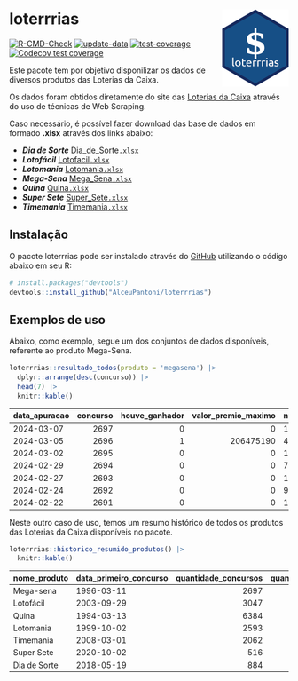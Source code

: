 
<!-- README.md is generated from README.Rmd. Please edit that file -->

# loterrrias <img src="man/figures/logo.png" align="right" height="139" />

<!-- badges: start -->

[![R-CMD-Check](https://github.com/AlceuPantoni/loterrrias/actions/workflows/R-CMD-check.yaml/badge.svg?branch=main)](https://github.com/AlceuPantoni/loterrrias/actions/workflows/R-CMD-check.yaml)
[![update-data](https://github.com/AlceuPantoni/loterrrias/actions/workflows/update-data.yaml/badge.svg)](https://github.com/AlceuPantoni/loterrrias/actions/workflows/update-data.yaml)
[![test-coverage](https://github.com/AlceuPantoni/loterrrias/actions/workflows/test-coverage.yaml/badge.svg?branch=main)](https://github.com/AlceuPantoni/loterrrias/actions/workflows/test-coverage.yaml)
[![Codecov test
coverage](https://codecov.io/gh/AlceuPantoni/loterrrias/branch/main/graph/badge.svg)](https://codecov.io/gh/AlceuPantoni/loterrrias?branch=main)
<!-- badges: end -->

Este pacote tem por objetivo disponilizar os dados de diversos produtos
das Loterias da Caixa.

Os dados foram obtidos diretamente do site das [Loterias da
Caixa](https://loterias.caixa.gov.br/Paginas/default.aspx) através do
uso de técnicas de Web Scraping.

Caso necessário, é possível fazer download das base de dados em formado
**.xlsx** através dos links abaixo:

  - ***Dia de Sorte***
    [Dia\_de\_Sorte`.xlsx`](https://raw.githubusercontent.com/AlceuPantoni/loterrrias/main/data-raw/resultados_diadesorte.xlsx)
  - ***Lotofácil***
    [Lotofacil`.xlsx`](https://raw.githubusercontent.com/AlceuPantoni/loterrrias/main/data-raw/resultados_lotofacil.xlsx)
  - ***Lotomania***
    [Lotomania`.xlsx`](https://raw.githubusercontent.com/AlceuPantoni/loterrrias/main/data-raw/resultados_lotomania.xlsx)
  - ***Mega-Sena***
    [Mega\_Sena`.xlsx`](https://raw.githubusercontent.com/AlceuPantoni/loterrrias/main/data-raw/resultados_megasena.xlsx)
  - ***Quina***
    [Quina`.xlsx`](https://raw.githubusercontent.com/AlceuPantoni/loterrrias/main/data-raw/resultados_quina.xlsx)
  - ***Super Sete***
    [Super\_Sete`.xlsx`](https://raw.githubusercontent.com/AlceuPantoni/loterrrias/main/data-raw/resultados_supersete.xlsx)
  - ***Timemania***
    [Timemania`.xlsx`](https://raw.githubusercontent.com/AlceuPantoni/loterrrias/main/data-raw/resultados_timemania.xlsx)

## Instalação

O pacote loterrrias pode ser instalado através do
[GitHub](https://github.com/) utilizando o código abaixo em seu R:

``` r
# install.packages("devtools")
devtools::install_github("AlceuPantoni/loterrrias")
```

## Exemplos de uso

Abaixo, como exemplo, segue um dos conjuntos de dados disponíveis,
referente ao produto Mega-Sena.

``` r
loterrrias::resultado_todos(produto = 'megasena') |> 
  dplyr::arrange(desc(concurso)) |> 
  head(7) |> 
  knitr::kable()
```

| data\_apuracao | concurso | houve\_ganhador | valor\_premio\_maximo | numeros\_sorteados | num\_1 | num\_2 | num\_3 | num\_4 | num\_5 | num\_6 |
| :------------- | -------: | --------------: | --------------------: | :----------------- | -----: | -----: | -----: | -----: | -----: | -----: |
| 2024-03-07     |     2697 |               0 |                     0 | 10;11;13;25;27;42  |     10 |     11 |     13 |     25 |     27 |     42 |
| 2024-03-05     |     2696 |               1 |             206475190 | 4;13;18;39;55;59   |      4 |     13 |     18 |     39 |     55 |     59 |
| 2024-03-02     |     2695 |               0 |                     0 | 15;17;32;33;34;40  |     15 |     17 |     32 |     33 |     34 |     40 |
| 2024-02-29     |     2694 |               0 |                     0 | 7;20;22;29;41;58   |      7 |     20 |     22 |     29 |     41 |     58 |
| 2024-02-27     |     2693 |               0 |                     0 | 11;29;44;45;46;50  |     11 |     29 |     44 |     45 |     46 |     50 |
| 2024-02-24     |     2692 |               0 |                     0 | 9;33;45;55;56;59   |      9 |     33 |     45 |     55 |     56 |     59 |
| 2024-02-22     |     2691 |               0 |                     0 | 13;15;28;37;40;57  |     13 |     15 |     28 |     37 |     40 |     57 |

Neste outro caso de uso, temos um resumo histórico de todos os produtos
das Loterias da Caixa disponíveis no pacote.

``` r
loterrrias::historico_resumido_produtos() |> 
  knitr::kable()
```

| nome\_produto | data\_primeiro\_concurso | quantidade\_concursos | quantidade\_concursos\_com\_ganhador | percentual\_com\_ganhador | media\_premiacao | maior\_premio | menor\_premio | total\_dezenas\_sorteadas | numero\_mais\_sorteado | numero\_menos\_sorteado |
| :------------ | :----------------------- | --------------------: | -----------------------------------: | ------------------------: | ---------------: | ------------: | ------------: | ------------------------: | ---------------------: | ----------------------: |
| Mega-sena     | 1996-03-11               |                  2697 |                                  607 |                      0.23 |         24495626 |     289420865 |     348732.75 |                     16182 |                     10 |                      26 |
| Lotofácil     | 2003-09-29               |                  3047 |                                 2715 |                      0.89 |           929199 |       8252873 |      10712.22 |                     45705 |                     20 |                      16 |
| Quina         | 1994-03-13               |                  6384 |                                 2546 |                      0.40 |          3375014 |     579215957 |      14230.37 |                     31920 |                      4 |                       3 |
| Lotomania     | 1999-10-02               |                  2593 |                                  673 |                      0.26 |          2399655 |      37261930 |     109348.66 |                     51860 |                     47 |                      96 |
| Timemania     | 2008-03-01               |                  2062 |                                   73 |                      0.04 |         26295354 |     818652938 |     164711.44 |                     14434 |                     20 |                      53 |
| Super Sete    | 2020-10-02               |                   516 |                                   22 |                      0.04 |          3337346 |      10146164 |     124747.77 |                      3612 |                      9 |                       1 |
| Dia de Sorte  | 2018-05-19               |                   884 |                                  283 |                      0.32 |           821632 |       4872572 |      59101.35 |                      6188 |                     10 |                       1 |

